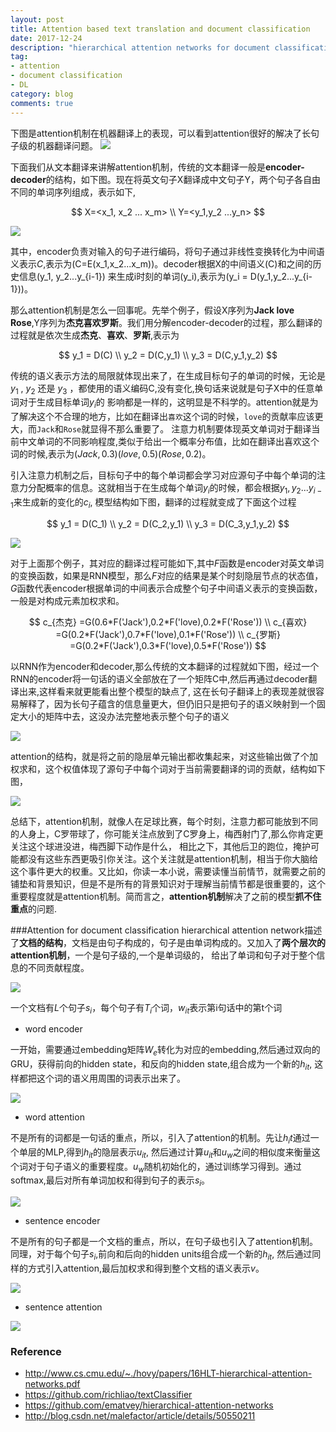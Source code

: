```yaml
---
layout: post
title: Attention based text translation and document classification
date: 2017-12-24
description: "hierarchical attention networks for document classification"
tag:
- attention
- document classification
- DL
category: blog
comments: true
---
```

下图是attention机制在机器翻译上的表现，可以看到attention很好的解决了长句子级的机器翻译问题。
![]({{site.url}}/pics/attention/attention_model.png)


下面我们从文本翻译来讲解attention机制，传统的文本翻译一般是**encoder-decoder**的结构，如下图。现在将英文句子X翻译成中文句子Y，两个句子各自由不同的单词序列组成，表示如下,

$$
X=<x_1, x_2 ... x_m> \\
Y=<y_1,y_2 ...y_n>
$$

![]({{site.url}}/pics/attention/old_encoder-decoder.png)

其中，encoder负责对输入的句子进行编码，将句子通过非线性变换转化为中间语义表示$C$,表示为\(C=E(x_1,x_2...x_m)\)。decoder根据X的中间语义\(C\)和之间的历史信息\(y_1, y_2...y_{i-1}\)
来生成i时刻的单词\(y_i\),表示为\(y_i = D(y_1,y_2...y_{i-1})\)。

那么attention机制是怎么一回事呢。先举个例子，假设X序列为**Jack love Rose**,Y序列为**杰克喜欢罗斯**。我们用分解encoder-decoder的过程，那么翻译的过程就是依次生成**杰克**、**喜欢**、**罗斯**,表示为

$$
y_1 = D(C) \\
y_2 = D(C,y_1) \\
y_3 = D(C,y_1,y_2)
$$

传统的语义表示方法的局限就体现出来了，在生成目标句子的单词的时候，无论是 $y_1$ , $y_2$ 还是 $y_3$ ，都使用的语义编码C,没有变化,换句话来说就是句子X中的任意单词对于生成目标单词$y_i$的
影响都是一样的，这明显是不科学的。attention就是为了解决这个不合理的地方，比如在翻译出`喜欢`这个词的时候，`love`的贡献率应该更大，而`Jack`和`Rose`就显得不那么重要了。
注意力机制要体现英文单词对于翻译当前中文单词的不同影响程度,类似于给出一个概率分布值，比如在翻译出喜欢这个词的时候,表示为$(Jack,0.3)(love,0.5)(Rose,0.2)$。

引入注意力机制之后，目标句子中的每个单词都会学习对应源句子中每个单词的注意力分配概率的信息。这就相当于在生成每个单词$y_i$的时候，都会根据$y_1,y_2...y_{i-1}$来生成新的变化的$c_i$,
模型结构如下图，翻译的过程就变成了下面这个过程

$$
y_1 = D(C_1) \\
y_2 = D(C_2,y_1) \\
y_3 = D(C_3,y_1,y_2)
$$

![]({{site.url}}/pics/attention/am-encoder-decoder.png)

对于上面那个例子，其对应的翻译过程可能如下,其中$F$函数是encoder对英文单词的变换函数，如果是RNN模型，那么$F$对应的结果是某个时刻隐层节点的状态值，
$G$函数代表encoder根据单词的中间表示合成整个句子中间语义表示的变换函数，一般是对构成元素加权求和。

$$
c_{杰克} =G(0.6*F('Jack'),0.2*F('love),0.2*F('Rose')) \\
c_{喜欢} =G(0.2*F('Jack'),0.7*F('love),0.1*F('Rose')) \\
c_{罗斯} =G(0.2*F('Jack'),0.3*F('love),0.5*F('Rose'))
$$

以RNN作为encoder和decoder,那么传统的文本翻译的过程就如下图，经过一个RNN的encoder将一句话的语义全部放在了一个矩阵C中,然后再通过decoder翻译出来,这样看来就更能看出整个模型的缺点了,
这在长句子翻译上的表现差就很容易解释了，因为长句子蕴含的信息量更大，但仍旧只是把句子的语义映射到一个固定大小的矩阵中去，这没办法完整地表示整个句子的语义

![]({{site.url}}/pics/attention/RNN-encoder-decoder.png)

attention的结构，就是将之前的隐层单元输出都收集起来，对这些输出做了个加权求和，这个权值体现了源句子中每个词对于当前需要翻译的词的贡献，结构如下图，

![]({{site.url}}/pics/attention/am-rnn-encoder-decoder.png)


总结下，attention机制，就像人在足球比赛，每个时刻，注意力都可能放到不同的人身上，C罗带球了，你可能关注点放到了C罗身上，梅西射门了,那么你肯定更关注这个球进没进，梅西脚下动作是什么，
相比之下，其他后卫的跑位，掩护可能都没有这些东西更吸引你关注。这个关注就是attention机制，相当于你大脑给这个事件更大的权重。又比如，你读一本小说，需要读懂当前情节，就需要之前的
铺垫和背景知识，但是不是所有的背景知识对于理解当前情节都是很重要的，这个重要程度就是attention机制。简而言之，**attention机制**解决了之前的模型**抓不住重点**的问题.


###Attention for document classification
hierarchical attention network描述了**文档的结构**，文档是由句子构成的，句子是由单词构成的。又加入了**两个层次的attention机制**，一个是句子级的,一个是单词级的，
给出了单词和句子对于整个信息的不同贡献程度。

![]({{site.url}}/pics/attention/HAN.png)

一个文档有$L$个句子$s_i$，每个句子有$T_i$个词，$w_{it}$表示第i句话中的第t个词

* word encoder

一开始，需要通过embedding矩阵$W_e$转化为对应的embedding,然后通过双向的GRU，获得前向的hidden state，和反向的hidden state,组合成为一个新的$h_{it}$,
这样都把这个词的语义用周围的词表示出来了。

![]({{site.url}}/pics/attention/word-encoder.png)

* word attention

不是所有的词都是一句话的重点，所以，引入了attention的机制。先让$`h_it`$通过一个单层的MLP,得到$`h_{it}`$的隐层表示$`u_{it}`$,
然后通过计算$`u_{it}`$和$`u_w`$之间的相似度来衡量这个词对于句子语义的重要程度。$`u_w`$随机初始化的，通过训练学习得到。通过
softmax,最后对所有单词加权和得到句子的表示$`s_i`$。

![]({{site.url}}/pics/attention/word_attention.png)

* sentence encoder

不是所有的句子都是一个文档的重点，所以，在句子级也引入了attention机制。同理，对于每个句子$`s_i`$,前向和后向的hidden units组合成一个新的$`h_{it}`$,
然后通过同样的方式引入attention,最后加权求和得到整个文档的语义表示$`v`$。

![]({{site.url}}/pics/attention/sentence-encoder.png)


* sentence attention

![]({{site.url}}/pics/attention/sentence-attention.png)

### Reference

* http://www.cs.cmu.edu/~./hovy/papers/16HLT-hierarchical-attention-networks.pdf
* https://github.com/richliao/textClassifier
* https://github.com/ematvey/hierarchical-attention-networks
* http://blog.csdn.net/malefactor/article/details/50550211


